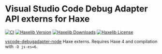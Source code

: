 # Visual Studio Code Debug Adapter API externs for Haxe
[![CI](https://img.shields.io/github/workflow/status/vshaxe/vscode-debugadapter-extern/CI.svg?logo=github)](https://github.com/vshaxe/vscode-debugadapter-extern/actions?query=workflow%3ACI)
[![Haxelib Version](https://badgen.net/haxelib/v/vscode-debugadapter)](https://lib.haxe.org/p/vscode-debugadapter)
[![Haxelib Downloads](https://badgen.net/haxelib/d/vscode-debugadapter?color=blue)](https://lib.haxe.org/p/vscode-debugadapter)
[![Haxelib License](https://badgen.net/haxelib/license/vscode-debugadapter)](LICENSE.md)

[vscode-debugadapter-node](https://github.com/Microsoft/vscode-debugadapter-node) Haxe externs. Requires Haxe 4 and compilation with `-D js-es=6`.

